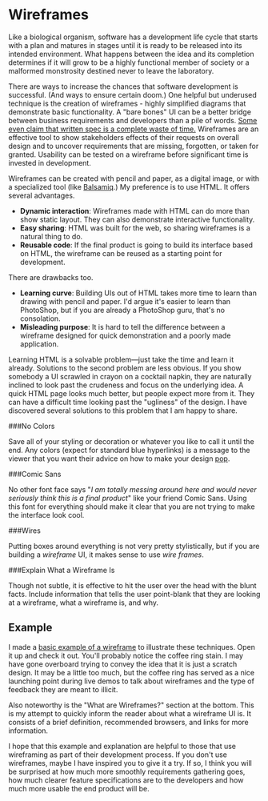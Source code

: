 Wireframes
==========

Like a biological organism, software has a development life cycle that starts with a plan and matures in stages until it is ready to be released into its intended environment. What happens between the idea and its completion determines if it will grow to be a highly functional member of society or a malformed monstrosity destined never to leave the laboratory.

There are ways to increase the chances that software development is successful. (And ways to ensure certain doom.) One helpful but underused technique is the creation of wireframes - highly simplified diagrams that demonstrate basic functionality. A "bare bones" UI can be a better bridge between business requirements and developers than a pile of words. [Some even claim that written spec is a complete waste of time.](https://gettingreal.37signals.com/ch11_Theres_Nothing_Functional_about_a_Functional_Spec.php) Wireframes are an effective tool to show stakeholders effects of their requests on overall design and to uncover requirements that are missing, forgotten, or taken for granted. Usability can be tested on a wireframe before significant time is invested in development. 

Wireframes can be created with pencil and paper, as a digital image, or with a specialized tool (like [Balsamiq](https://balsamiq.com/).) My preference is to use HTML. It offers several advantages.

* **Dynamic interaction**: Wireframes made with HTML can do more than show static layout. They can also demonstrate interactive functionality.
* **Easy sharing**: HTML was built for the web, so sharing wireframes is a natural thing to do.
* **Reusable code**: If the final product is going to build its interface based on HTML, the wireframe can be reused as a starting point for development.

There are drawbacks too.

* **Learning curve**: Building UIs out of HTML takes more time to learn than drawing with pencil and paper. I'd argue it's easier to learn than PhotoShop, but if you are already a PhotoShop guru, that's no consolation.
* **Misleading purpose**: It is hard to tell the difference between a wireframe designed for quick demonstration and a poorly made application.

Learning HTML is a solvable problem—just take the time and learn it already. Solutions to the second problem are less obvious. If you show somebody a UI scrawled in crayon on a cocktail napkin, they are naturally inclined to look past the crudeness and focus on the underlying idea. A quick HTML page looks much better, but people expect more from it. They can have a difficult time looking past the "ugliness" of the design. I have discovered several solutions to this problem that I am happy to share.

###No Colors

Save all of your styling or decoration or whatever you like to call it until the end. Any colors (expect for standard blue hyperlinks) is a message to the viewer that you want their advice on how to make your design [pop](http://theoatmeal.com/comics/design_hell).

###Comic Sans

No other font face says "*I am totally messing around here and would never seriously think this is a final product*" like your friend Comic Sans. Using this font for everything should make it clear that you are not trying to make the interface look cool.

###Wires

Putting boxes around everything is not very pretty stylistically, but if you are building a *wireframe* UI, it makes sense to use *wire frames*.

###Explain What a Wireframe Is

Though not subtle, it is effective to hit the user over the head with the blunt facts. Include information that tells the user point-blank that they are looking at a wireframe, what a wireframe is, and why.

Example
-------

I made a [basic example of a wireframe](example) to illustrate these techniques. Open it up and check it out. You'll probably notice the coffee ring stain. I may have gone overboard trying to convey the idea that it is just a scratch design. It may be a little too much, but the coffee ring has served as a nice launching point during live demos to talk about wireframes and the type of feedback they are meant to illicit.

Also noteworthy is the "What are Wireframes?" section at the bottom. This is my attempt to quickly inform the reader about what a wireframe UI is. It consists of a brief definition, recommended browsers, and links for more information.

I hope that this example and explanation are helpful to those that use wireframing as part of their development process. If you don't use wireframes, maybe I have inspired you to give it a try. If so, I think you will be surprised at how much more smoothly requirements gathering goes, how much clearer feature specifications are to the developers and how much more usable the end product will be.

